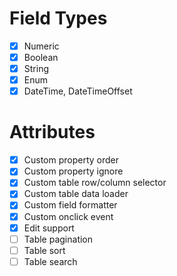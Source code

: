 # Field Types

* [x] Numeric
* [x] Boolean
* [x] String
* [x] Enum
* [x] DateTime, DateTimeOffset

# Attributes

* [x] Custom property order
* [x] Custom property ignore
* [x] Custom table row/column selector
* [x] Custom table data loader
* [x] Custom field formatter
* [x] Custom onclick event
* [x] Edit support
* [ ] Table pagination
* [ ] Table sort
* [ ] Table search